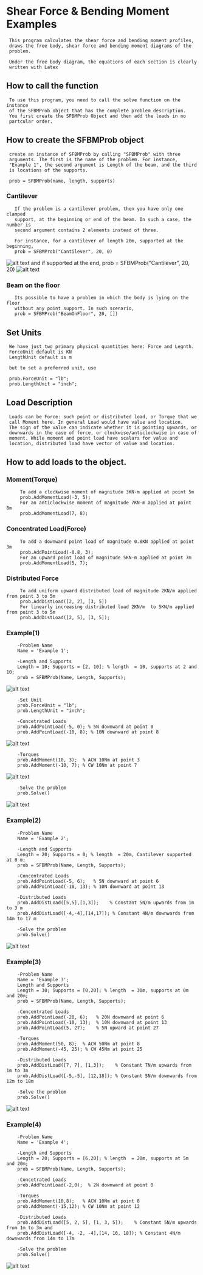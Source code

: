 # Shear Force & Bending Moment Examples

     This program calculates the shear force and bending moment profiles, 
     draws the free body, shear force and bending moment diagrams of the 
     problem.
 
     Under the free body diagram, the equations of each section is clearly 
     written with Latex
 
## How to call the function
     To use this program, you need to call the solve function on the instance 
     of the SFBMProb object that has the complete problem description.
     You first create the SFBMProb Object and then add the loads in no
     partcular order. 

## How to create the SFBMProb object
     create an instance of SFBMProb by calling "SFBMProb" with three
     arguments. The first is the name of the problem. For instance, 
     "Example 1", the second argument is Length of the beam, and the third
     is locations of the supports. 

     prob = SFBMProb(name, length, supports)
###   Cantilever
       If the problem is a cantilever problem, then you have only one clamped 
       support, at the beginning or end of the beam. In such a case, the number is
       second argument contains 2 elements instead of three. 

       For instance, for a cantilever of length 20m, supported at the beginning, 
       prob = SFBMProb("Cantilever", 20, 0)
![alt text](https://github.com/talk2laton/Shear-Force-Bending-Moment/blob/main/Cantilever.png?raw=true)
       and if supported at the end, 
       prob = SFBMProb("Cantilever", 20, 20)
![alt text](https://github.com/talk2laton/Shear-Force-Bending-Moment/blob/main/Cantilever2.png?raw=true)

###   Beam on the floor
       Its possible to have a problem in which the body is lying on the floor 
       without any point support. In such scenario, 
       prob = SFBMProb("BeamOnFloor", 20, [])

## Set Units
     We have just two primary physical quantities here: Force and Legnth.
     ForceUnit default is KN
     LengthUnit default is m

     but to set a preferred unit, use

     prob.ForceUnit = "lb";
     prob.LengthUnit = "inch";
## Load Description
     Loads can be Force: such point or distributed load, or Torque that we
     call Moment here. In general Load would have value and location.
     The sign of the value can indicate whether it is pointing upwards, or
     downwards in the case of force, or clockwise/anticlockwise in case of
     moment. While moment and point load have scalars for value and
     location, distributed load have vector of value and location. 

## How to add loads to the object.

###   Moment(Torque)
         To add a clockwise moment of magnitude 3KN-m applied at point 5m
         prob.AddMomentLoad(-3, 5);
         For an anticlockwise moment of magnitude 7KN-m applied at point 8m
         prob.AddMomentLoad(7, 8);

###   Concentrated Load(Force)
         To add a downward point load of magnitude 0.8KN applied at point 3m
         prob.AddPointLoad(-0.8, 3);
         For an upward point load of magnitude 5KN-m applied at point 7m
         prob.AddMomentLoad(5, 7);

###   Distributed Force
         To add uniform upward distributed load of magnitude 2KN/m applied from point 3 to 5m 
         prob.AddDistLoad([2, 2], [3, 5])
         For linearly increasing distributed load 2KN/m  to 5KN/m applied from point 3 to 5m 
         prob.AddDistLoad([2, 5], [3, 5]);


###     Example(1)
        -Problem Name
        Name = 'Example 1';
        
        -Length and Supports
        Length = 10; Supports = [2, 10]; % length  = 10, supports at 2 and 10;
        prob = SFBMProb(Name, Length, Supports);
![alt text](https://github.com/talk2laton/Shear-Force-Bending-Moment/blob/main/Example1prob.png)

        -Set Unit
        prob.ForceUnit = "lb";
        prob.LengthUnit = "inch";
        
        -Concetrated Loads
        prob.AddPointLoad(-5, 0); % 5N downward at point 0
        prob.AddPointLoad(-10, 8); % 10N downward at point 8
![alt text](https://github.com/talk2laton/Shear-Force-Bending-Moment/blob/main/Example1pointload.png)

        -Torques
        prob.AddMoment(10, 3);  % ACW 10Nm at point 3
        prob.AddMoment(-10, 7); % CW 10Nm at point 7
![alt text](https://github.com/talk2laton/Shear-Force-Bending-Moment/blob/main/Example1torque.png)

        -Solve the problem
        prob.Solve()
![alt text](https://github.com/talk2laton/Shear-Force-Bending-Moment/blob/main/Example1.tiff)

###     Example(2)
        -Problem Name
        Name = 'Example 2';
        
        -Length and Supports
        Length = 20; Supports = 0; % length  = 20m, Cantilever supported at 0 m;
        prob = SFBMProb(Name, Length, Supports);
        
        -Concentrated Loads
        prob.AddPointLoad(-5, 6);   % 5N downward at point 6
        prob.AddPointLoad(-10, 13); % 10N downward at point 13
        
        -Distributed Loads
        prob.AddDistLoad([5,5],[1,3]);    % Constant 5N/m upwards from 1m to 3 m 
        prob.AddDistLoad([-4,-4],[14,17]); % Constant 4N/m downwards from 14m to 17 m
        
        -Solve the problem
        prob.Solve()
![alt text](https://github.com/talk2laton/Shear-Force-Bending-Moment/blob/main/Example2.tiff)


###     Example(3)
        -Problem Name
        Name = 'Example 3';
        Length and Supports
        Length = 30; Supports = [0,20]; % length  = 30m, supports at 0m and 20m;
        prob = SFBMProb(Name, Length, Supports);
        
        -Concentrated Loads
        prob.AddPointLoad(-20, 6);   % 20N downward at point 6
        prob.AddPointLoad(-10, 13);  % 10N downward at point 13
        prob.AddPointLoad(5, 27);    % 5N upward at point 27
        
        -Torques
        prob.AddMoment(50, 8);  % ACW 50Nm at point 8
        prob.AddMoment(-45, 25); % CW 45Nm at point 25
        
        -Distributed Loads
        prob.AddDistLoad([7, 7], [1,3]);    % Constant 7N/m upwards from 1m to 3m 
        prob.AddDistLoad([-5,-5], [12,18]); % Constant 5N/m downwards from 12m to 18m
        
        -Solve the problem
        prob.Solve()
![alt text](https://github.com/talk2laton/Shear-Force-Bending-Moment/blob/main/Example3.tiff)


###    Example(4)
        -Problem Name
        Name = 'Example 4';
        
        -Length and Supports
        Length = 20; Supports = [6,20]; % length  = 20m, supports at 5m and 20m;
        prob = SFBMProb(Name, Length, Supports);
        
        -Concetrated Loads
        prob.AddPointLoad(-2,0);  % 2N downward at point 0
        
        -Torques
        prob.AddMoment(10,8);   % ACW 10Nm at point 8
        prob.AddMoment(-15,12); % CW 10Nm at point 12
        
        -Distributed Loads
        prob.AddDistLoad([5, 2, 5], [1, 3, 5]);    % Constant 5N/m upwards from 1m to 3m and 
        prob.AddDistLoad([-4, -2, -4],[14, 16, 18]); % Constant 4N/m downwards from 14m to 17m
        
        -Solve the problem
        prob.Solve()
![alt text](https://github.com/talk2laton/Shear-Force-Bending-Moment/blob/main/Example5.tiff)